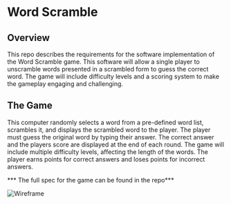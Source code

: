 # Word Scramble


## Overview
This repo describes the requirements for the software implementation of the Word Scramble 
game. This software will allow a single player to unscramble words presented in a scrambled form to 
guess the correct word. The game will include difficulty levels and a scoring system to make the 
gameplay engaging and challenging.

## The Game
This computer randomly selects a word from a pre-defined word list, scrambles it, and displays the 
scrambled word to the player. The player must guess the original word by typing their answer. The correct answer and the players score are displayed at the end of each round.
The game will include multiple difficulty levels, affecting the length of the words.
The player earns points for correct answers and loses points for incorrect answers. 

*** The full spec for the game can be found in the repo***


![Wireframe](https://github.com/user-attachments/assets/698db25a-b811-4f69-947e-ce691486d81e)
